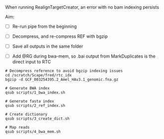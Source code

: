 When running RealignTargetCreator, an error with no bam indexing persists

Aim:
- [ ] Re-run pipe from the beginning
- [ ] Decompress, and re-compress REF with bgzip
- [ ] Save all outputs in the same folder
- [ ] Add @RG during bwa-mem, so .bai output from MarkDuplicates is the direct input to RTC


```
# Decompress reference to avoid bgzip indexing issues
cd /scratch/Scape/fred/rtc_idx
bgzip -d GCF_003254395.2_Amel_HAv3.1_genomic.fna.gz

# Generate BWA index
qsub scripts/1_bwa_index.sh

# Generate fasta index 
qsub scripts/2_ref_index.sh

# Create dictionary
qsub scripts/3_create_dict.sh

# Map reads
qsub scripts/4_bwa_mem.sh
```
